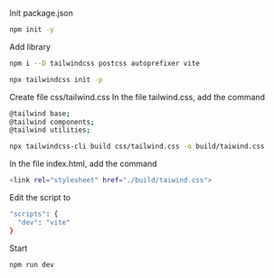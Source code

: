 Init package.json
```bash
npm init -y
```

Add library
```bash
npm i --D tailwindcss postcss autoprefixer vite
```

```bash
npx tailwindcss init -p
```

Create file css/tailwind.css
In the file tailwind.css, add the command
```bash
@tailwind base;
@tailwind components;
@tailwind utilities;
```


```bash
npx tailwindcss-cli build css/tailwind.css -o build/taiwind.css
```

In the file index.html, add the command
```bash
<link rel="stylesheet" href="./build/taiwind.css">
```

Edit the script to
```bash
"scripts": {
  "dev": "vite"
}
```

Start
```bash
npm run dev
```
